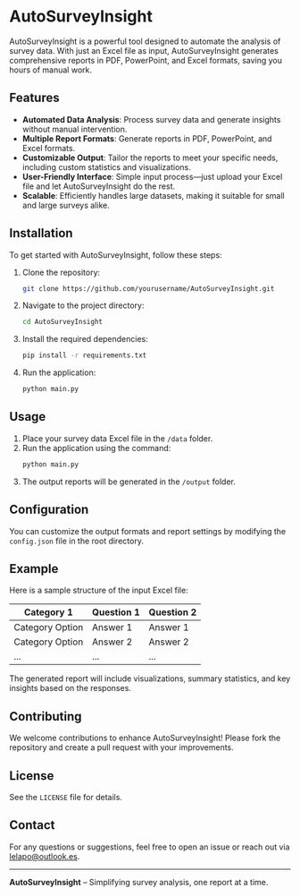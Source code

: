 # AutoSurveyInsight

AutoSurveyInsight is a powerful tool designed to automate the analysis of survey data. With just an Excel file as input, AutoSurveyInsight generates comprehensive reports in PDF, PowerPoint, and Excel formats, saving you hours of manual work.

## Features

- **Automated Data Analysis**: Process survey data and generate insights without manual intervention.
- **Multiple Report Formats**: Generate reports in PDF, PowerPoint, and Excel formats.
- **Customizable Output**: Tailor the reports to meet your specific needs, including custom statistics and visualizations.
- **User-Friendly Interface**: Simple input process—just upload your Excel file and let AutoSurveyInsight do the rest.
- **Scalable**: Efficiently handles large datasets, making it suitable for small and large surveys alike.

## Installation

To get started with AutoSurveyInsight, follow these steps:

1. Clone the repository:
    ```bash
    git clone https://github.com/yourusername/AutoSurveyInsight.git
    ```
2. Navigate to the project directory:
    ```bash
    cd AutoSurveyInsight
    ```
3. Install the required dependencies:
    ```bash
    pip install -r requirements.txt
    ```
4. Run the application:
    ```bash
    python main.py
    ```

## Usage

1. Place your survey data Excel file in the `/data` folder.
2. Run the application using the command:
    ```bash
    python main.py
    ```
3. The output reports will be generated in the `/output` folder.

## Configuration

You can customize the output formats and report settings by modifying the `config.json` file in the root directory.

## Example

Here is a sample structure of the input Excel file:

| Category 1| Question 1 | Question 2 |
|---------- |----------|----------|
| Category Option | Answer 1 | Answer 1 |
| Category Option | Answer 2 | Answer 2 |
| ...      | ...      | ...      |

The generated report will include visualizations, summary statistics, and key insights based on the responses.

## Contributing

We welcome contributions to enhance AutoSurveyInsight! Please fork the repository and create a pull request with your improvements.

## License

See the `LICENSE` file for details.

## Contact

For any questions or suggestions, feel free to open an issue or reach out via [lelapo@outlook.es](mailto:lelapo@outlook.es).

---

**AutoSurveyInsight** – Simplifying survey analysis, one report at a time.
